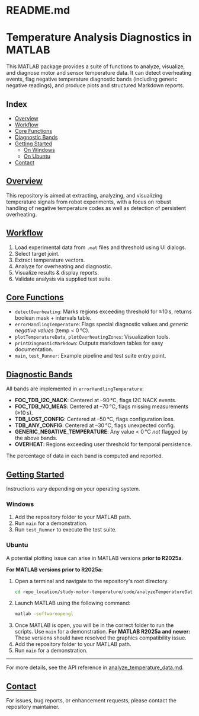 # README.md

# Temperature Analysis Diagnostics in MATLAB

This MATLAB package provides a suite of functions to analyze, visualize, and diagnose motor and sensor temperature data. It can detect overheating events, flag negative temperature diagnostic bands (including generic negative readings), and produce plots and structured Markdown reports.

## Index
- [Overview](#overview)
- [Workflow](#workflow)
- [Core Functions](#core-functions)
- [Diagnostic Bands](#diagnostic-bands)
- [Getting Started](#getting-started)
  - [On Windows](#on-windows)
  - [On Ubuntu](#on-ubuntu)
- [Contact](#contact)

## [Overview](#overview)
This repository is aimed at extracting, analyzing, and visualizing temperature signals from robot experiments, with a focus on robust handling of negative temperature codes as well as detection of persistent overheating.

## [Workflow](#workflow)
1. Load experimental data from `.mat` files and threshold using UI dialogs.
2. Select target joint.
3. Extract temperature vectors.
4. Analyze for overheating and diagnostic.
5. Visualize results & display reports.
6. Validate analysis via supplied test suite.

## [Core Functions](#core-functions)
- `detectOverheating`: Marks regions exceeding threshold for ≥10 s, returns boolean mask + intervals table.
- `errorHandlingTemperature`: Flags special diagnostic values and *generic negative values* (temp < 0 °C).
- `plotTemperatureData`, `plotOverheatingZones`: Visualization tools.
- `printDiagnosticMarkdown`: Outputs markdown tables for easy documentation.
- `main`, `test_Runner`: Example pipeline and test suite entry point.

## [Diagnostic Bands](#diagnostic-bands)
All bands are implemented in `errorHandlingTemperature`:
- **FOC\_TDB\_I2C_NACK**: Centered at –90 °C, flags I2C NACK events.
- **FOC\_TDB\_NO\_MEAS**: Centered at –70 °C, flags missing measurements (≥10 s).
- **TDB\_LOST\_CONFIG**: Centered at –50 °C, flags configuration loss.
- **TDB\_ANY\_CONFIG**: Centered at –30 °C, flags unexpected config.
- **GENERIC\_NEGATIVE\_TEMPERATURE**: Any value < 0 °C *not* flagged by the above bands.
- **OVERHEAT**: Regions exceeding user threshold for temporal persistence.

The percentage of data in each band is computed and reported.

## [Getting Started](#getting-started)

Instructions vary depending on your operating system.

### Windows
1.  Add the repository folder to your MATLAB path.
2.  Run `main` for a demonstration.
3.  Run `test_Runner` to execute the test suite.

### Ubuntu
A potential plotting issue can arise in MATLAB versions **prior to R2025a**.

**For MATLAB versions prior to R2025a:**

1.  Open a terminal and navigate to the repository's root directory.
    ```bash
    cd repo_location/study-motor-temperature/code/analyzeTemperatureData
    ```
2.  Launch MATLAB using the following command:
    ```bash
    matlab -softwareopengl
    ```
3.  Once MATLAB is open, you will be in the correct folder to run the scripts. Use `main` for a demonstration.
**For MATLAB R2025a and newer:**
These versions should have resolved the graphics compatibility issue.
1.  Add the repository folder to your MATLAB path.
2.  Run `main` for a demonstration.
---
For more details, see the API reference in [analyze_temperature_data.md](analyze_temperature_data.md).

## [Contact](#contact)
For issues, bug reports, or enhancement requests, please contact the repository maintainer.